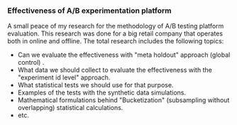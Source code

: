 ### Effectiveness of A/B experimentation platform

A small peace of my research for the methodology of A/B testing platform evaluation. This research was done for a big retail company that operates both in online and offline. The total research includes the following topics:

- Can we evaluate the effectiveness with "meta holdout" approach (global control) .
- What data we should collect to evaluate the effectiveness with the "experiment id level" approach.
- What statistical tests we should use for that purpose.
- Examples of the tests with the synthetic data simulations.
- Mathematical formulations behind "Bucketization" (subsampling without overlapping) statistical calculations.
- etc.
